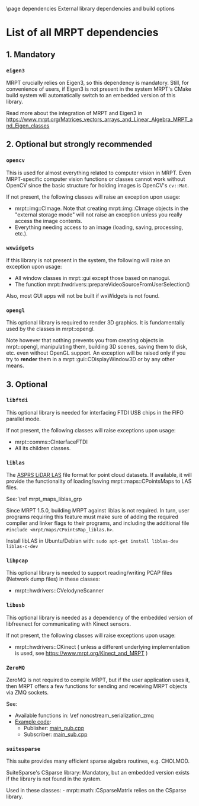 \page dependencies External library dependencies and build options

# List of all MRPT dependencies

## 1. Mandatory

### `eigen3`

MRPT crucially relies on Eigen3, so this dependency is mandatory. Still, for
convenience of users, if Eigen3 is not present in the system MRPT's CMake build
system will automatically switch to an embedded version of this library.

Read more about the integration of MRPT and Eigen3 in
https://www.mrpt.org/Matrices_vectors_arrays_and_Linear_Algebra_MRPT_and_Eigen_classes

## 2. Optional but strongly recommended

### `opencv`

This is used for almost everything related to computer vision in MRPT.
Even MRPT-specific computer vision functions or classes cannot work without
OpenCV since the basic structure for holding images is OpenCV's `cv::Mat`.

If not present, the following classes will raise an exception upon usage:
- mrpt::img::CImage. Note that creating mrpt::img::CImage objects in the "external storage mode" will not raise an exception unless you really access the image contents.
- Everything needing access to an image (loading, saving, processing, etc.).


### `wxwidgets`

If this library is not present in the system, the following will raise an exception upon usage:

- All window classes in mrpt::gui except those based on nanogui.
- The function  mrpt::hwdrivers::prepareVideoSourceFromUserSelection()

Also, most GUI apps will not be built if wxWidgets is not found.

### `opengl`

This optional library is required to render 3D graphics. It is fundamentally
used by the classes in mrpt::opengl.

Note however that nothing prevents you from creating objects in mrpt::opengl,
manipulating them, building 3D scenes, saving them to disk, etc. even
without OpenGL support.
An exception will be raised only if you try to **render** them in
a mrpt::gui::CDisplayWindow3D or by any other means.


## 3. Optional

### `libftdi`

This optional library is needed for interfacing FTDI USB chips in the FIFO parallel mode.

If not present, the following classes will raise exceptions upon usage:
- mrpt::comms::CInterfaceFTDI
- All its children classes.


### `liblas`

The [ASPRS LiDAR LAS](http://www.liblas.org) file format for point cloud datasets.
If available, it will provide the functionality of loading/saving
mrpt::maps::CPointsMaps to LAS files.

See: \ref mrpt_maps_liblas_grp

Since MRPT 1.5.0, building MRPT against liblas is not required. In turn, user
programs requiring this feature must make sure of adding the required compiler
and linker flags to their programs, and including the additional
file `#include <mrpt/maps/CPointsMap_liblas.h>`.

Install libLAS in Ubuntu/Debian with: `sudo apt-get install liblas-dev liblas-c-dev`


### `libpcap`

This optional library is needed to support reading/writing PCAP files (Network dump files) in these classes:

- mrpt::hwdrivers::CVelodyneScanner


### `libusb`

This optional library is needed as a dependency of the embedded version of libfreenect for communicating with Kinect sensors.

If not present, the following classes will raise exceptions upon usage:
- mrpt::hwdrivers::CKinect ( unless a different underlying implementation is used, see https://www.mrpt.org/Kinect_and_MRPT )


### `ZeroMQ`

ZeroMQ is not required to compile MRPT, but if the user application uses it,
then MRPT offers a few functions for sending and receiving MRPT objects via
ZMQ sockets.

See:
- Available functions in: \ref noncstream_serialization_zmq
- [Example code](https://github.com/MRPT/mrpt/tree/master/doc/mrpt-zeromq-example):
	- Publisher: [main_pub.cpp](https://github.com/MRPT/mrpt/blob/master/doc/mrpt-zeromq-example/main_pub.cpp)
	- Subscriber: [main_sub.cpp](https://github.com/MRPT/mrpt/blob/master/doc/mrpt-zeromq-example/main_sub.cpp)

### `suitesparse`

This suite provides many efficient sparse algebra routines, e.g. CHOLMOD.

SuiteSparse's CSparse library: Mandatory, but an embedded version exists if the library is not found in the system.

Used in these classes:
	- mrpt::math::CSparseMatrix relies on the CSparse library.
